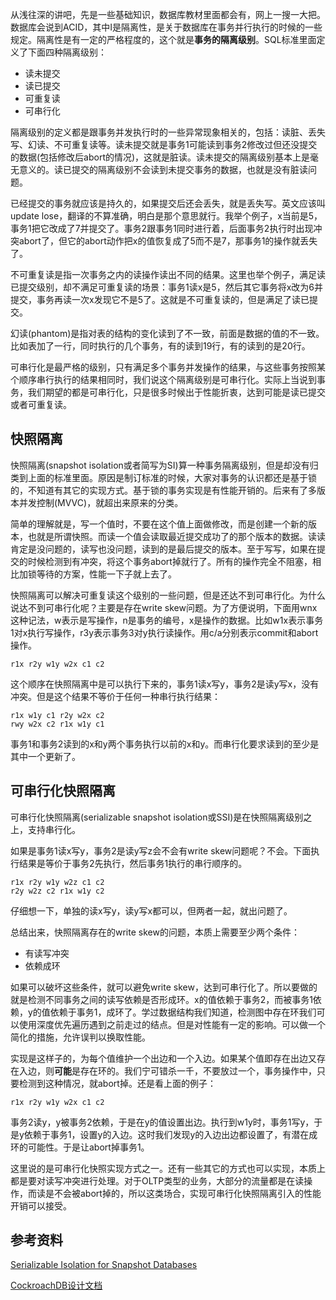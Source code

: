 从浅往深的讲吧，先是一些基础知识，数据库教材里面都会有，网上一搜一大把。数据库会说到ACID，其中I是隔离性，是关于数据库在事务并行执行的时候的一些规定。隔离性是有一定的严格程度的，这个就是**事务的隔离级别**。SQL标准里面定义了下面四种隔离级别：

* 读未提交
* 读已提交
* 可重复读
* 可串行化

隔离级别的定义都是跟事务并发执行时的一些异常现象相关的，包括：读脏、丢失写、幻读、不可重复读等。读未提交就是事务1可能读到事务2修改过但还没提交的数据(包括修改后abort的情况)，这就是脏读。读未提交的隔离级别基本上是毫无意义的。读已提交的隔离级别不会读到未提交事务的数据，也就是没有脏读问题。

已经提交的事务就应该是持久的，如果提交后还会丢失，就是丢失写。英文应该叫update lose，翻译的不算准确，明白是那个意思就行。我举个例子，x当前是5，事务1把它改成了7并提交了。事务2跟事务1同时进行着，后面事务2执行时出现冲突abort了，但它的abort动作把x的值恢复成了5而不是7，那事务1的操作就丢失了。

不可重复读是指一次事务之内的读操作读出不同的结果。这里也举个例子，满足读已提交级别，却不满足可重复读的场景：事务1读x是5，然后其它事务将x改为6并提交，事务再读一次x发现它不是5了。这就是不可重复读的，但是满足了读已提交。

幻读(phantom)是指对表的结构的变化读到了不一致，前面是数据的值的不一致。比如表加了一行，同时执行的几个事务，有的读到19行，有的读到的是20行。

可串行化是最严格的级别，只有满足多个事务并发操作的结果，与这些事务按照某个顺序串行执行的结果相同时，我们说这个隔离级别是可串行化。实际上当说到事务，我们期望的都是可串行化，只是很多时候出于性能折衷，达到可能是读已提交或者可重复读。

## 快照隔离

快照隔离(snapshot isolation或者简写为SI)算一种事务隔离级别，但是却没有归类到上面的标准里面。原因是制订标准的时候，大家对事务的认识都还是基于锁的，不知道有其它的实现方式。基于锁的事务实现是有性能开销的。后来有了多版本并发控制(MVVC)，就超出来原来的分类。

简单的理解就是，写一个值时，不要在这个值上面做修改，而是创建一个新的版本，也就是所谓快照。而读一个值会读取最近提交成功了的那个版本的数据。读读肯定是没问题的，读写也没问题，读到的是最后提交的版本。至于写写，如果在提交的时候检测到有冲突，将这个事务abort掉就行了。所有的操作完全不阻塞，相比加锁等待的方案，性能一下子就上去了。

快照隔离可以解决可重复读这个级别的一些问题，但是还达不到可串行化。为什么说达不到可串行化呢？主要是存在write skew问题。为了方便说明，下面用wnx这种记法，w表示是写操作，n是事务的编号，x是操作的数据。比如w1x表示事务1对x执行写操作，r3y表示事务3对y执行读操作。用c/a分别表示commit和abort操作。

    r1x r2y w1y w2x c1 c2

这个顺序在快照隔离中是可以执行下来的，事务1读x写y，事务2是读y写x，没有冲突。但是这个结果不等价于任何一种串行执行结果：

    r1x w1y c1 r2y w2x c2
    rwy w2x c2 r1x w1y c1
    
事务1和事务2读到的x和y两个事务执行以前的x和y。而串行化要求读到的至少是其中一个更新了。

## 可串行化快照隔离

可串行化快照隔离(serializable snapshot isolation或SSI)是在快照隔离级别之上，支持串行化。

如果是事务1读x写y，事务2是读y写z会不会有write skew问题呢？不会。下面执行结果是等价于事务2先执行，然后事务1执行的串行顺序的。

    r1x r2y w1y w2z c1 c2
    r2y w2z c2 r1x w1y c2
    
仔细想一下，单独的读x写y，读y写x都可以，但两者一起，就出问题了。

总结出来，快照隔离存在的write skew的问题，本质上需要至少两个条件：

* 有读写冲突
* 依赖成环

如果可以破坏这些条件，就可以避免write skew，达到可串行化了。所以要做的就是检测不同事务之间的读写依赖是否形成环。x的值依赖于事务2，而被事务1依赖，y的值依赖于事务1，成环了。学过数据结构我们知道，检测图中存在环我们可以使用深度优先遍历遇到之前走过的结点。但是对性能有一定的影响。可以做一个简化的措施，允许误判以换取性能。

实现是这样子的，为每个值维护一个出边和一个入边。如果某个值即存在出边又存在入边，则**可能**是存在环的。我们宁可错杀一千，不要放过一个，事务操作中，只要检测到这种情况，就abort掉。还是看上面的例子：

    r1x r2y w1y w2x c1 c2

事务2读y，y被事务2依赖，于是在y的值设置出边。执行到w1y时，事务1写y，于是y依赖于事务1，设置y的入边。这时我们发现y的入边出边都设置了，有潜在成环的可能性。于是让abort掉事务1。

这里说的是可串行化快照实现方式之一。还有一些其它的方式也可以实现，本质上都是要对读写冲突进行处理。对于OLTP类型的业务，大部分的流量都是在读操作，而读是不会被abort掉的，所以这类场合，实现可串行化快照隔离引入的性能开销可以接受。

## 参考资料

[Serializable Isolation for Snapshot Databases](https://drive.google.com/file/d/0B9GCVTp_FHJIcEVyZVdDWEpYYXVVbFVDWElrYUV0NHFhU2Fv/edit)

[CockroachDB设计文档](https://github.com/cockroachdb/cockroach/blob/master/docs/design.md)
